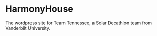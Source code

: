 # HarmonyHouse
The wordpress site for Team Tennessee, a Solar Decathlon team from Vanderbilt University.
